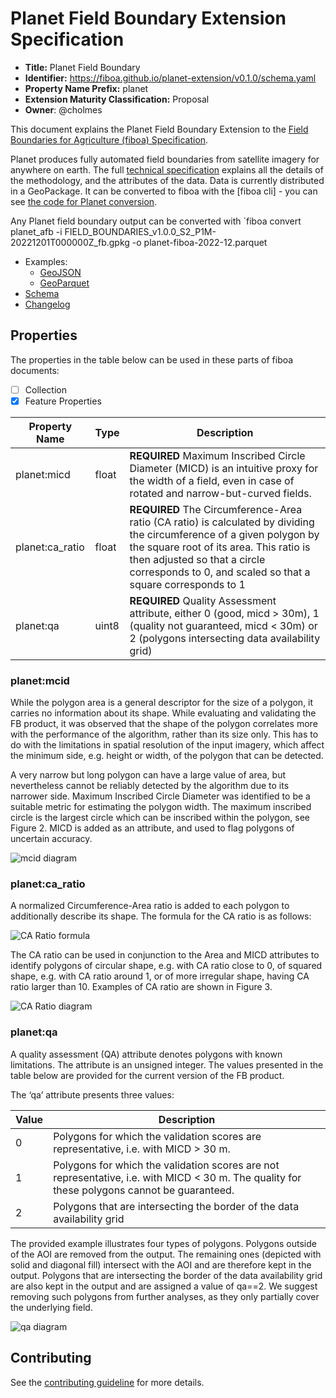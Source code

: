 # Planet Field Boundary Extension Specification

- **Title:** Planet Field Boundary
- **Identifier:** <https://fiboa.github.io/planet-extension/v0.1.0/schema.yaml>
- **Property Name Prefix:** planet
- **Extension Maturity Classification:** Proposal
- **Owner**: @cholmes

This document explains the Planet Field Boundary Extension to the
[Field Boundaries for Agriculture (fiboa) Specification](https://github.com/fiboa/specification).

Planet produces fully automated field boundaries from satellite imagery for anywhere on earth. The full
[technical specification](https://planet.widen.net/s/5vq8w5wjvf/2403.08_mar-9444-field-boundaries-technical-specification-sheet-3) explains all
the details of the methodology, and the attributes of the data. Data is currently distributed in a GeoPackage. It can
be converted to fiboa with the [fiboa cli] - you can see [the code for Planet conversion](https://github.com/fiboa/cli/blob/main/fiboa_cli/datasets/planet_afb.py).

Any Planet field boundary output can be converted with `fiboa convert planet_afb -i FIELD_BOUNDARIES_v1.0.0_S2_P1M-20221201T000000Z_fb.gpkg -o planet-fiboa-2022-12.parquet

- Examples:
  - [GeoJSON](examples/geojson/)
  - [GeoParquet](examples/geoparquet/)
- [Schema](schema/schema.yaml)
- [Changelog](./CHANGELOG.md)

## Properties

The properties in the table below can be used in these parts of fiboa documents:

- [ ] Collection
- [x] Feature Properties

| Property Name   | Type   | Description |
| --------------- | ------ | ----------- |
| planet:micd | float | **REQUIRED** Maximum Inscribed Circle Diameter (MICD)  is an intuitive proxy for the width of a field, even in case of rotated and narrow-but-curved fields.  |
| planet:ca_ratio | float  | **REQUIRED** The Circumference-Area ratio (CA ratio) is calculated by dividing the circumference of a given polygon by the square root of its area. This ratio is then adjusted so that a circle corresponds to 0, and scaled so that a square corresponds to 1 |
| planet:qa | uint8 |  **REQUIRED** Quality Assessment attribute, either 0 (good, micd > 30m), 1 (quality not guaranteed, micd < 30m) or 2 (polygons intersecting data availability grid) |

### planet:mcid

While the polygon area is a general descriptor for the size of a polygon, it carries no information about its shape.
While evaluating and validating the FB product, it was observed that the shape of the polygon correlates more
with the performance of the algorithm, rather than its size only. This has to do with the limitations in spatial
resolution of the input imagery, which affect the minimum side, e.g. height or width, of the polygon that can be
detected.

A very narrow but long polygon can have a large value of area, but nevertheless cannot be reliably detected by
the algorithm due to its narrower side. Maximum Inscribed Circle Diameter was identified to be a suitable metric
for estimating the polygon width. The maximum inscribed circle is the largest circle which can be inscribed within
the polygon, see Figure 2. MICD is added as an attribute, and used to flag polygons of uncertain accuracy.

![mcid diagram](https://github.com/cholmes/planet-fb-extension/assets/407017/5a50d9ca-0ba1-478f-86e9-5ce049ca3c98)

### planet:ca_ratio

A normalized Circumference-Area ratio is added to each polygon to additionally describe its shape. The formula
for the CA ratio is as follows:

![CA Ratio formula](https://github.com/cholmes/planet-fb-extension/assets/407017/657b8d3d-eee4-4d45-adaa-c73ffe8052f9)

The CA ratio can be used in conjunction to the Area and MICD attributes to identify polygons of circular shape,
e.g. with CA ratio close to 0, of squared shape, e.g. with CA ratio around 1, or of more irregular shape, having CA
ratio larger than 10. Examples of CA ratio are shown in Figure 3.

![CA Ratio diagram](https://github.com/cholmes/planet-fb-extension/assets/407017/77cd2c6f-3c5e-4f5e-81d0-c4aa5b32825b)

### planet:qa

A quality assessment (QA) attribute denotes polygons with known limitations. The attribute is an unsigned
integer. The values presented in the table below are provided for the current version of the FB product.

The ‘qa’ attribute presents three values:

| Value | Description |
| ----- | ------------|
| 0 | Polygons for which the validation scores are representative, i.e. with MICD > 30 m. |
| 1 | Polygons for which the validation scores are not representative, i.e. with MICD < 30 m. The quality for these polygons cannot be guaranteed. |
| 2 | Polygons that are intersecting the border of the data availability grid |

The provided example illustrates four types of polygons. Polygons outside of the AOI are removed from the output. The remaining ones (depicted with solid and diagonal
fill) intersect with the AOI and are therefore kept in the output. Polygons that are intersecting the border of the data availability grid are also kept in the output and are
assigned a value of qa==2. We suggest removing such polygons from further analyses, as they only partially cover the underlying field.

![qa diagram](https://github.com/cholmes/planet-fb-extension/assets/407017/204f29b0-f723-4e22-a278-2ae49206a823)

## Contributing

See the [contributing guideline](CONTRIBUTING.md) for more details.
